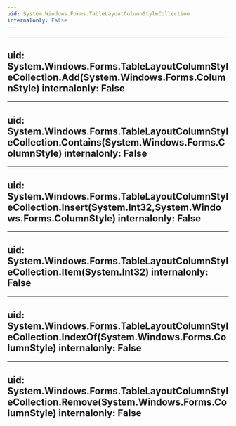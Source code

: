 ```yaml
---
uid: System.Windows.Forms.TableLayoutColumnStyleCollection
internalonly: False
---
```


---
uid: System.Windows.Forms.TableLayoutColumnStyleCollection.Add(System.Windows.Forms.ColumnStyle)
internalonly: False
---

---
uid: System.Windows.Forms.TableLayoutColumnStyleCollection.Contains(System.Windows.Forms.ColumnStyle)
internalonly: False
---

---
uid: System.Windows.Forms.TableLayoutColumnStyleCollection.Insert(System.Int32,System.Windows.Forms.ColumnStyle)
internalonly: False
---

---
uid: System.Windows.Forms.TableLayoutColumnStyleCollection.Item(System.Int32)
internalonly: False
---

---
uid: System.Windows.Forms.TableLayoutColumnStyleCollection.IndexOf(System.Windows.Forms.ColumnStyle)
internalonly: False
---

---
uid: System.Windows.Forms.TableLayoutColumnStyleCollection.Remove(System.Windows.Forms.ColumnStyle)
internalonly: False
---
